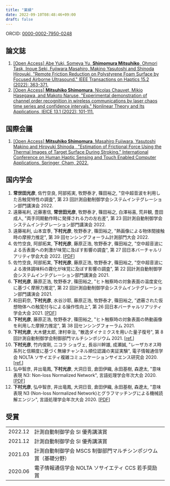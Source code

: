 ```yaml
---
title: "業績"
date: 2022-09-10T08:48:46+09:00
draft: false
---
```


ORCID: [0000-0002-7950-0248](https://orcid.org/0000-0002-7950-0248)

## 論文誌

1. [[Open Access] Abe Yuki, Someya Yu, **Shimomura Mitsuhiko**, Ohmori Task, Inoue Seki, Fujiwara Masahiro, Makino Yasutoshi and Shinoda Hiroyuki, "Remote Friction Reduction on Polystyrene Foam Surface by Focused Airborne Ultrasound." IEEE Transactions on Haptics 15.2 (2022): 363-371.](https://doi.org/10.1109/TOH.2022.3148004)
1. [[Open Access] **Mitsuhiko Shimomura**, Nicolas Chauvet, Mikio Hasegawa, and Makoto Naruse, "Experimental demonstration of channel order recognition in wireless communications by laser chaos time series and confidence intervals." Nonlinear Theory and Its Applications, IEICE 13.1 (2022): 101-111.](https://doi.org/10.1587/nolta.13.101)

## 国際会議

1. [[Open Access] **Mitsuhiko Shimomura**, Masahiro Fujiwara, Yasutoshi Makino and Hiroyuki Shinoda , "Estimation of Frictional Force Using the Thermal Images of Target Surface During Stroking." International Conference on Human Haptic Sensing and Touch Enabled Computer Applications. Springer, Cham, 2022.](https://doi.org/10.1007/978-3-031-06249-0_27)

## 国内学会

1. **常世田光彦**, 佐竹空良, 阿部拓実, 牧野泰才, 篠田裕之, "空中超音波を利用した舌触覚特性の調査", 第 23 回計測自動制御学会システムインテグレーション部門講演会 2022.
1. 遠藤祐利, 近藤憲信, **常世田光彦**, 牧野泰才, 篠田裕之, 白澤裕喜, 荒井観, 豊田成人, "両手同期動作時に発揮される力の左右差", 第 23 回計測自動制御学会システムインテグレーション部門講演会 2022.
1. 遠藤祐利, 山本宜季, **下村光彦**, 牧野泰才, 篠田裕之, "熱画像による物体間接触時の摩擦力推定", 第 39 回センシングフォーラム計測部門大会 2022.
1. 佐竹空良, 阿部拓実, **下村光彦**, 藤原正浩, 牧野泰才, 篠田裕之, "空中超音波による舌表面への刺激が味覚に及ぼす影響の調査", 第 27 回日本バーチャルリアリティ学会大会 2022. [[PDF](https://conference.vrsj.org/ac2022/program/doc/3E5-3.pdf)]
1. 佐竹空良, 阿部拓実, **下村光彦**, 藤原正浩, 牧野泰才, 篠田裕之, "空中超音波による液体調味料の霧化が味覚に及ぼす影響の調査", 第 22 回計測自動制御学会システムインテグレーション部門講演会 2021.
1. **下村光彦**, 藤原正浩, 牧野泰才, 篠田裕之, "ヒト触察時の対象表面の温度変化に基づく摩擦力推定", 第 22 回計測自動制御学会システムインテグレーション部門講演会 2021.
1. 和田莉奈, **下村光彦**, 水谷沙耶, 藤原正浩, 牧野泰才, 篠田裕之, "遮蔽された仮想物体への触覚付与による操作性向上", 第 26 回日本バーチャルリアリティ学会大会 2021. [[PDF](https://conference.vrsj.org/ac2021/program/doc/2E2-6.pdf)]
1. **下村光彦**, 藤原正浩, 牧野泰才, 篠田裕之, "ヒト触察時の対象表面の熱動画像を利用した摩擦力推定", 第 38 回センシングフォーラム 2021.
1. **下村光彦**, 大木健太郎, 津村幸治, "散逸ダイナミクスを用いた量子復号", 第 8 回計測自動制御学会制御部門マルチシンポジウム 2021. [[ref.](http://mscs2021.sice-ctrl.jp/gakkai/sice-ctrl/temporary/program.html)]
1. **下村光彦**, 竹内俊剛, ニコラ ショヴェ, 長谷川幹雄, 成瀬誠, "レーザカオス時系列と信頼度に基づく無線チャンネル順位認識の実証実験", 電子情報通信学会 NOLTA ソサイエティ複雑コミュニケーションサイエンス研究会 2020. [[ref.](https://ken.ieice.org/ken/paper/2020060581yF/)]
1. 弘中智彦, 井出竜鳳, **下村光彦**, 大洞日音, 倉田伊織, 永田基樹, 森遼太, "意味表現 N3: Non-loss Normalized Network", 言語処理学会年次大会 2020. [[PDF](https://www.anlp.jp/proceedings/annual_meeting/2020/pdf_dir/C6-1.pdf)]
1. **下村光彦**, 弘中智彦, 井出竜鳳, 大洞日音, 倉田伊織, 永田基樹, 森遼太, "意味表現 N3 (Non-loss Normalized Network)とグラフマッチングによる機械読解エンジン", 言語処理学会年次大会 2020. [[PDF](https://www.anlp.jp/proceedings/annual_meeting/2020/pdf_dir/C6-2.pdf)]

## 受賞

|         |                                                                |
| :------ | :------------------------------------------------------------- |
| 2022.12 | 計測自動制御学会 SI 優秀講演賞                                 |
| 2021.12 | 計測自動制御学会 SI 優秀講演賞                                 |
| 2021.03 | 計測自動制御学会 MSCS 制御部門マルチシンポジウム賞（基礎分野） |
| 2020.06 | 電子情報通信学会 NOLTA ソサイエティ CCS 若手奨励賞             |
